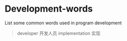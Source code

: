 # Development-words

List some common words used in program development

> developer      开发人员
> implementation 实现